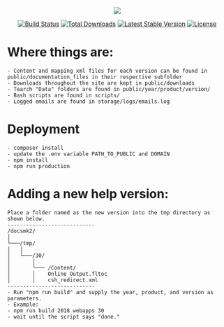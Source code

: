<p align="center"><img src="https://laravel.com/assets/img/components/logo-laravel.svg"></p>

<p align="center">
<a href="https://travis-ci.org/laravel/framework"><img src="https://travis-ci.org/laravel/framework.svg" alt="Build Status"></a>
<a href="https://packagist.org/packages/laravel/framework"><img src="https://poser.pugx.org/laravel/framework/d/total.svg" alt="Total Downloads"></a>
<a href="https://packagist.org/packages/laravel/framework"><img src="https://poser.pugx.org/laravel/framework/v/stable.svg" alt="Latest Stable Version"></a>
<a href="https://packagist.org/packages/laravel/framework"><img src="https://poser.pugx.org/laravel/framework/license.svg" alt="License"></a>
</p>

# Where things are:

    - Content and mapping xml files for each version can be found in public/documentation_files in their respective subfolder
    - Downloads throughout the site are kept in public/downloads
    - Tearch "Data" folders are found in public/year/product/version/
    - Bash scripts are found in scripts/
    - Logged emails are found in storage/logs/emails.log

# Deployment

    - composer install
    - update the .env variable PATH_TO_PUBLIC and DOMAIN
    - npm install
    - npm run production

# Adding a new help version:

    Place a folder named as the new version into the tmp directory as shown below.
    ----------------------------
    /docsmk2/
    │
    └───/tmp/
    │   │  
    │   └───/30/
    │       │   
    │       └─── /Content/
    │       │    Online Output.fltoc
    │       │    csh_redirect.xml
    ----------------------------
    - Run "npm run build" and supply the year, product, and version as parameters.
    - Example:
    - npm run build 2018 webapps 30
    - wait until the script says "done." 


